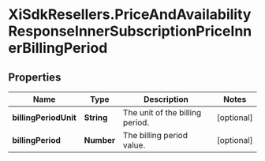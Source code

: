 # XiSdkResellers.PriceAndAvailabilityResponseInnerSubscriptionPriceInnerBillingPeriod

## Properties

Name | Type | Description | Notes
------------ | ------------- | ------------- | -------------
**billingPeriodUnit** | **String** | The unit of the billing period. | [optional] 
**billingPeriod** | **Number** | The billing period value. | [optional] 


